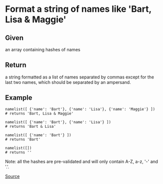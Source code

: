 # Format a string of names like 'Bart, Lisa & Maggie'

## Given

an array containing hashes of names

## Return 

a string formatted as a list of names separated by commas except for
the last two names, which should be separated by an ampersand.

## Example

```text
namelist([ {'name': 'Bart'}, {'name': 'Lisa'}, {'name': 'Maggie'} ])
# returns 'Bart, Lisa & Maggie'

namelist([ {'name': 'Bart'}, {'name': 'Lisa'} ])
# returns 'Bart & Lisa'

namelist([ {'name': 'Bart'} ])
# returns 'Bart'

namelist([])
# returns ''
```

Note: all the hashes are pre-validated and will only contain A-Z, a-z, '-' and '.'.

[Source](https://www.codewars.com/kata/53368a47e38700bd8300030d)